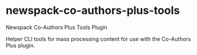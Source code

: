 # newspack-co-authors-plus-tools
Newspack Co-Authors Plus Tools Plugin

Helper CLI tools for mass processing content for use with the Co-Authors Plus plugin.
